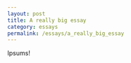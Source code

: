 ```yaml
---
layout: post
title: A really big essay
category: essays
permalink: /essays/a_really_big_essay
---
```



Ipsums!